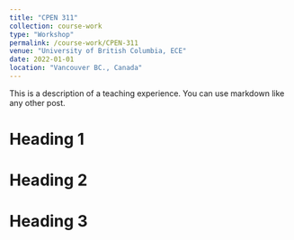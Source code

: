 ```yaml
---
title: "CPEN 311"
collection: course-work
type: "Workshop"
permalink: /course-work/CPEN-311
venue: "University of British Columbia, ECE"
date: 2022-01-01
location: "Vancouver BC., Canada"
---
```


This is a description of a teaching experience. You can use markdown like any other post.

Heading 1
======

Heading 2
======

Heading 3
======
